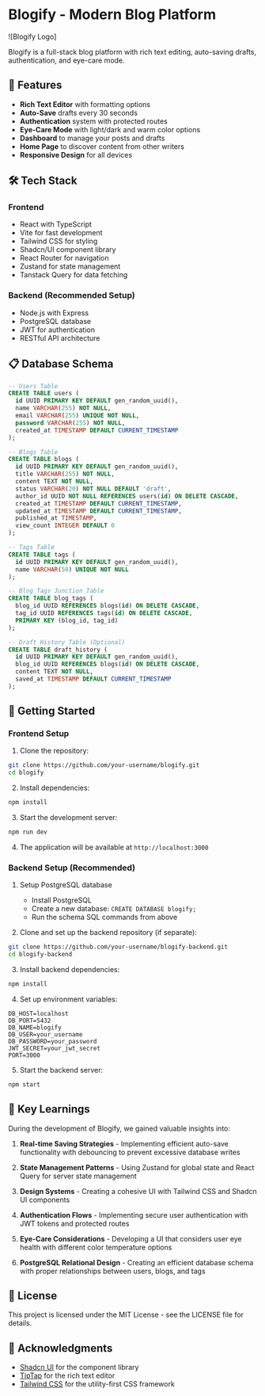 
# Blogify - Modern Blog Platform

![Blogify Logo]

Blogify is a full-stack blog platform with rich text editing, auto-saving drafts, authentication, and eye-care mode.

## 🚀 Features

- **Rich Text Editor** with formatting options
- **Auto-Save** drafts every 30 seconds
- **Authentication** system with protected routes 
- **Eye-Care Mode** with light/dark and warm color options
- **Dashboard** to manage your posts and drafts
- **Home Page** to discover content from other writers
- **Responsive Design** for all devices

## 🛠️ Tech Stack

### Frontend
- React with TypeScript
- Vite for fast development
- Tailwind CSS for styling
- Shadcn/UI component library
- React Router for navigation
- Zustand for state management
- Tanstack Query for data fetching

### Backend (Recommended Setup)
- Node.js with Express
- PostgreSQL database
- JWT for authentication
- RESTful API architecture

## 📋 Database Schema

```sql
-- Users Table
CREATE TABLE users (
  id UUID PRIMARY KEY DEFAULT gen_random_uuid(),
  name VARCHAR(255) NOT NULL,
  email VARCHAR(255) UNIQUE NOT NULL,
  password VARCHAR(255) NOT NULL,
  created_at TIMESTAMP DEFAULT CURRENT_TIMESTAMP
);

-- Blogs Table
CREATE TABLE blogs (
  id UUID PRIMARY KEY DEFAULT gen_random_uuid(),
  title VARCHAR(255) NOT NULL,
  content TEXT NOT NULL,
  status VARCHAR(20) NOT NULL DEFAULT 'draft',
  author_id UUID NOT NULL REFERENCES users(id) ON DELETE CASCADE,
  created_at TIMESTAMP DEFAULT CURRENT_TIMESTAMP,
  updated_at TIMESTAMP DEFAULT CURRENT_TIMESTAMP,
  published_at TIMESTAMP,
  view_count INTEGER DEFAULT 0
);

-- Tags Table
CREATE TABLE tags (
  id UUID PRIMARY KEY DEFAULT gen_random_uuid(),
  name VARCHAR(50) UNIQUE NOT NULL
);

-- Blog_Tags Junction Table
CREATE TABLE blog_tags (
  blog_id UUID REFERENCES blogs(id) ON DELETE CASCADE,
  tag_id UUID REFERENCES tags(id) ON DELETE CASCADE,
  PRIMARY KEY (blog_id, tag_id)
);

-- Draft History Table (Optional)
CREATE TABLE draft_history (
  id UUID PRIMARY KEY DEFAULT gen_random_uuid(),
  blog_id UUID REFERENCES blogs(id) ON DELETE CASCADE,
  content TEXT NOT NULL,
  saved_at TIMESTAMP DEFAULT CURRENT_TIMESTAMP
);
```

## 🚀 Getting Started

### Frontend Setup

1. Clone the repository:
```bash
git clone https://github.com/your-username/blogify.git
cd blogify
```

2. Install dependencies:
```bash
npm install
```

3. Start the development server:
```bash
npm run dev
```

4. The application will be available at `http://localhost:3000`

### Backend Setup (Recommended)

1. Setup PostgreSQL database
   - Install PostgreSQL
   - Create a new database: `CREATE DATABASE blogify;`
   - Run the schema SQL commands from above

2. Clone and set up the backend repository (if separate):
```bash
git clone https://github.com/your-username/blogify-backend.git
cd blogify-backend
```

3. Install backend dependencies:
```bash
npm install
```

4. Set up environment variables:
```
DB_HOST=localhost
DB_PORT=5432
DB_NAME=blogify
DB_USER=your_username
DB_PASSWORD=your_password
JWT_SECRET=your_jwt_secret
PORT=3000
```

5. Start the backend server:
```bash
npm start
```

## 🧠 Key Learnings

During the development of Blogify, we gained valuable insights into:

1. **Real-time Saving Strategies** - Implementing efficient auto-save functionality with debouncing to prevent excessive database writes

2. **State Management Patterns** - Using Zustand for global state and React Query for server state management

3. **Design Systems** - Creating a cohesive UI with Tailwind CSS and Shadcn UI components

4. **Authentication Flows** - Implementing secure user authentication with JWT tokens and protected routes

5. **Eye-Care Considerations** - Developing a UI that considers user eye health with different color temperature options

6. **PostgreSQL Relational Design** - Creating an efficient database schema with proper relationships between users, blogs, and tags

## 📝 License

This project is licensed under the MIT License - see the LICENSE file for details.

## 🙏 Acknowledgments

- [Shadcn UI](https://ui.shadcn.com/) for the component library
- [TipTap](https://tiptap.dev/) for the rich text editor
- [Tailwind CSS](https://tailwindcss.com/) for the utility-first CSS framework
